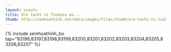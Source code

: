 ```yaml
---
layout: sieutv
title: Ore tachi ni Tsubasa wa...
thumb: http://xemhoathinh.net/data/images/films/thumb/ore-tachi-ni-tsubasa-wa-nai-ore-tachi-ni-tsubasa-wa-nai-2012.jpg
---
```

{% include xemhoathinh_bo tap="83196,83197,83198,83199,83200,83201,83202,83203,83204,83205,83206,83207" %} 

